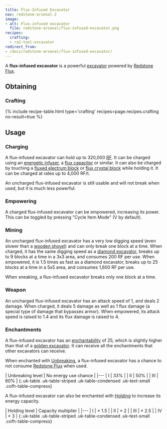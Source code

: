 ```yaml
---
title: Flux-Infused Excavator
nav: redstone-arsenal-2
image:
- alt: Flux-infused excavator
  file: redstone-arsenal/flux-infused-excavator.png
recipes:
  crafting:
  - ra2-tool-excavator
redirect_from:
- /docs/redstone-arsenal/flux-infused-excavator/
---
```


A **flux-infused excavator** is a powerful
[excavator](/docs/thermal-foundation-2/excavators/) powered by [Redstone
Flux](/docs/redstone-flux/).


Obtaining
---------

### Crafting
{% include recipe-table.html type='crafting' recipes=page.recipes.crafting no-result=true %}


Usage
-----

### Charging
A flux-infused excavator can hold up to 320,000 [RF](/docs/redstone-flux/). It
can be charged using an [energetic
infuser](/docs/thermal-expansion-5/energetic-infuser/), a [flux
capacitor](/docs/thermal-expansion-5/flux-capacitor/) or similar. It can also be
charged by touching a [fluxed electrum
block](/docs/redstone-arsenal-2/fluxed-electrum-block/) or [flux crystal
block](/docs/redstone-arsenal-2/flux-crystal-block) while holding it. It can be
charged at rates up to 4,000 RF/t.

An uncharged flux-infused excavator is still usable and will not break when
used, but it is much less powerful.

### Empowering
A charged flux-infused excavator can be empowered, increasing its power. This
can be toggled by pressing "Cycle Item Mode" (V by default).

### Mining
An uncharged flux-infused excavator has a very low digging speed (even slower
than a [wooden shovel](https://minecraft.gamepedia.com/Wooden_Shovel)) and can
only break one block at a time. When charged, it has the same digging speed as a
[diamond excavator](/docs/thermal-foundation-2/excavators/), breaks up to 9 blocks
at a time in a 3x3 area, and consumes 200 RF per use. When empowered, it is 1.5
times as fast as a diamond excavator, breaks up to 25 blocks at a time in a 5x5
area, and consumes 1,600 RF per use.

When sneaking, a flux-infused excavator breaks only one block at a time.

### Weapon
An uncharged flux-infused excavator has an attack speed of 1, and deals 2
damage. When charged, it deals 5 damage as well as 1 flux damage (a special type
of damage that bypasses armor). When empowered, its attack speed is raised to
1.4 and its flux damage is raised to 4.

### Enchantments
A flux-infused excavator has an
[enchantability](https://minecraft.gamepedia.com/Enchantability) of 25, which is
slightly higher than that of a [golden
excavator](/docs/thermal-foundation-2/excavators/). It can receive all the
enchantments that other excavators can receive.

When enchanted with [Unbreaking](https://minecraft.gamepedia.com/Unbreaking), a
flux-infused excavator has a chance to not consume [Redstone
Flux](/docs/redstone-flux/) when used.

| Unbreaking level | No energy use chance |
|---
| I | 33% |
| II | 50% |
| III | 60% |
{:.uk-table .uk-table-striped .uk-table-condensed .uk-text-small .cofh-table-compress}

A flux-infused excavator can also be enchanted with
[Holding](/docs/cofh-core-4/holding/) to increase its energy capacity.

| Holding level | Capacity multiplier |
|---
| I | × 1.5 |
| II | × 2 |
| III | × 2.5 |
| IV | × 3 |
{:.uk-table .uk-table-striped .uk-table-condensed .uk-text-small .cofh-table-compress}
